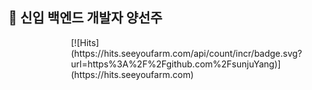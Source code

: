 <h2> 🐣 신입 백엔드 개발자 양선주 </h2>

<div style="margin-left:100px">
[![Hits](https://hits.seeyoufarm.com/api/count/incr/badge.svg?url=https%3A%2F%2Fgithub.com%2FsunjuYang)] (https://hits.seeyoufarm.com)
</div>
